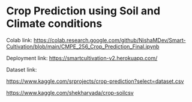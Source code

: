 # Crop Prediction using Soil and Climate conditions
 
Colab link: https://colab.research.google.com/github/NishaMDev/Smart-Cultivation/blob/main/CMPE_256_Crop_Prediction_Final.ipynb

Deployment link: https://smartcultivation-v2.herokuapp.com/

Dataset link:

https://www.kaggle.com/srprojects/crop-prediction?select=dataset.csv

https://www.kaggle.com/shekharyada/crop-soilcsv

